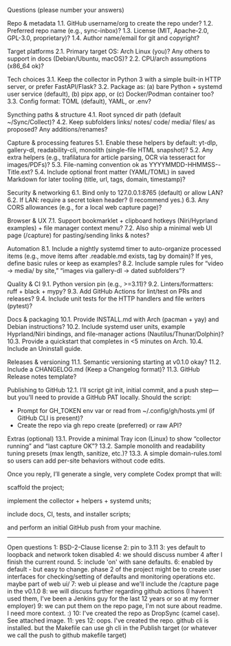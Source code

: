 Questions (please number your answers)

Repo & metadata
1.1. GitHub username/org to create the repo under?
1.2. Preferred repo name (e.g., sync-inbox)?
1.3. License (MIT, Apache-2.0, GPL-3.0, proprietary)?
1.4. Author name/email for git and copyright?

Target platforms
2.1. Primary target OS: Arch Linux (you)? Any others to support in docs (Debian/Ubuntu, macOS)?
2.2. CPU/arch assumptions (x86_64 ok)?

Tech choices
3.1. Keep the collector in Python 3 with a simple built-in HTTP server, or prefer FastAPI/Flask?
3.2. Package as: (a) bare Python + systemd user service (default), (b) pipx app, or (c) Docker/Podman container too?
3.3. Config format: TOML (default), YAML, or .env?

Syncthing paths & structure
4.1. Root synced dir path (default ~/Sync/Collect)?
4.2. Keep subfolders links/ notes/ code/ media/ files/ as proposed? Any additions/renames?

Capture & processing features
5.1. Enable these helpers by default: yt-dlp, gallery-dl, readability-cli, monolith (single-file HTML snapshot)?
5.2. Any extra helpers (e.g., trafilatura for article parsing, OCR via tesseract for images/PDFs)?
5.3. File-naming convention ok as YYYYMMDD-HHMMSS--Title.ext?
5.4. Include optional front matter (YAML/TOML) in saved Markdown for later tooling (title, url, tags, domain, timestamp)?

Security & networking
6.1. Bind only to 127.0.0.1:8765 (default) or allow LAN?
6.2. If LAN: require a secret token header? (I recommend yes.)
6.3. Any CORS allowances (e.g., for a local web capture page)?

Browser & UX
7.1. Support bookmarklet + clipboard hotkeys (Niri/Hyprland examples) + file manager context menu?
7.2. Also ship a minimal web UI page (/capture) for pasting/sending links & notes?

Automation
8.1. Include a nightly systemd timer to auto-organize processed items (e.g., move items after .readable.md exists, tag by domain)? If yes, define basic rules or keep as examples?
8.2. Include sample rules for “video → media/ by site,” “images via gallery-dl → dated subfolders”?

Quality & CI
9.1. Python version pin (e.g., >=3.11)?
9.2. Linters/formatters: ruff + black + mypy?
9.3. Add GitHub Actions for lint/test on PRs and releases?
9.4. Include unit tests for the HTTP handlers and file writers (pytest)?

Docs & packaging
10.1. Provide INSTALL.md with Arch (pacman + yay) and Debian instructions?
10.2. Include systemd user units, example Hyprland/Niri bindings, and file-manager actions (Nautilus/Thunar/Dolphin)?
10.3. Provide a quickstart that completes in <5 minutes on Arch.
10.4. Include an Uninstall guide.

Releases & versioning
11.1. Semantic versioning starting at v0.1.0 okay?
11.2. Include a CHANGELOG.md (Keep a Changelog format)?
11.3. GitHub Release notes template?

Publishing to GitHub
12.1. I’ll script git init, initial commit, and a push step—but you’ll need to provide a GitHub PAT locally. Should the script:
- Prompt for GH_TOKEN env var or read from ~/.config/gh/hosts.yml (if GitHub CLI is present)?
- Create the repo via gh repo create (preferred) or raw API?

Extras (optional)
13.1. Provide a minimal Tray icon (Linux) to show “collector running” and “last capture OK”?
13.2. Sample monolith and readability tuning presets (max length, sanitize, etc.)?
13.3. A simple domain-rules.toml so users can add per-site behaviors without code edits.

Once you reply, I’ll generate a single, very complete Codex prompt that will:

scaffold the project;

implement the collector + helpers + systemd units;

include docs, CI, tests, and installer scripts;

and perform an initial GitHub push from your machine.

--------------------------------------------------------------------

Open questions 1: BSD-2-Clause license
2: pin to 3.11
3: yes default to loopback and network token disabled
4: we should discuss number 4 after I finish the current round.
5: include 'on' with sane defaults.
6: enabled by default - but easy to change.  phase 2 of the project might be to create user interfaces for checking/setting of defaults and monitoring operations etc. maybe part of web ui/
7: web ui please and we'll include the /capture page in the v0.1.0
8: we will discuss further regarding github actions (I haven't used them, I've been a Jenkins guy for the last 12 years or so at my former employer)
9: we can put them on the repo page, I'm not sure about readme.  I need more context. :)
10: I've created the repo as DropSync (camel case). See attached image.
11: yes
12: oops.  I've created the repo.  github cli is installed. but the Makefile can use gh cli in the Publish target (or whatever we call the push to github makefile target)
